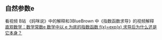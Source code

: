 ## 自然参数e
看视频 B站 《妈咪说》中的解释和3BlueBrown 中《指数函数求导》的视频解释
[直观数学：数学常数e ](http://sparkandshine.net/intuitive-math-mathematical-constant-e/)
[数学中以 e 为底的指数函数 f(x)=exp(x) 求导后为什么还是它本身？](https://www.zhihu.com/question/33689408)